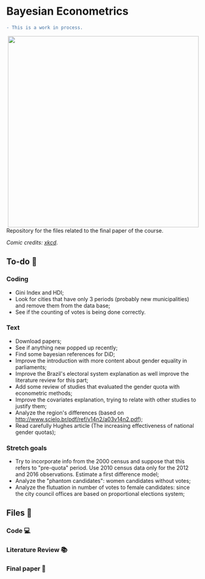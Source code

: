 # Bayesian Econometrics

```diff
- This is a work in process.
``` 

<img src="https://imgs.xkcd.com/comics/frequentists_vs_bayesians.png" width="500" align = "right">

Repository for the files related to the final paper of the course.

_Comic credits: [xkcd](https://xkcd.com/1132/)_.

## To-do :dart:

### Coding

* Gini Index and HDI;
* Look for cities that have only 3 periods (probably new municipalities) and remove them from the data base;
* See if the counting of votes is being done correctly.

### Text
* Download papers;
* See if anything new popped up recently;
* Find some bayesian references for DiD;
* Improve the introduction with more content about gender equality in parliaments;
* Improve the Brazil's electoral system explanation as well improve the literature review for this part;
* Add some review of studies that evaluated the gender quota with econometric methods;
* Improve the covariates explanation, trying to relate with other studies to justify them;
* Analyze the region's differences (based on http://www.scielo.br/pdf/ref/v14n2/a03v14n2.pdf);
* Read carefully Hughes article (The increasing effectiveness of national gender quotas);

### Stretch goals
  * Try to incorporate info from the 2000 census and suppose that this refers to "pre-quota" period. Use 2010 census data only for the 2012 and 2016 observations. Estimate a first difference model;
  * Analyze the "phantom candidates": women candidates without votes;
  * Analyze the flutuation in number of votes to female candidates: since the city council offices are based on proportional elections system;


## Files :open_file_folder:

### Code :computer:

### Literature Review :books:

### Final paper :page_with_curl:
